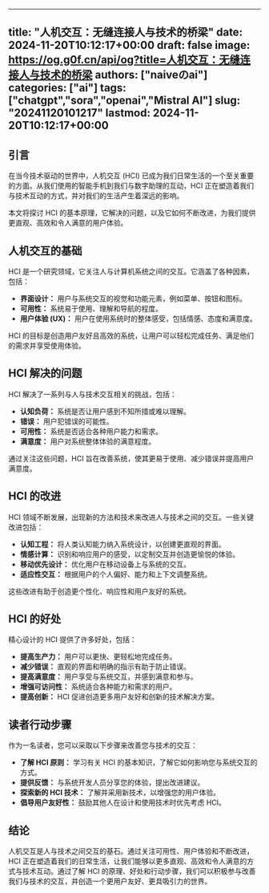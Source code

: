 
---
title: "人机交互：无缝连接人与技术的桥梁"
date: 2024-11-20T10:12:17+00:00
draft: false
image: https://og.g0f.cn/api/og?title=人机交互：无缝连接人与技术的桥梁
authors: ["naiveのai"]
categories: ["ai"]
tags: ["chatgpt","sora","openai","Mistral AI"]
slug: "20241120101217"
lastmod: 2024-11-20T10:12:17+00:00
---
## 引言

在当今技术驱动的世界中，人机交互 (HCI) 已成为我们日常生活的一个至关重要的方面。从我们使用的智能手机到我们与数字助理的互动，HCI 正在塑造着我们与技术互动的方式，并对我们的生活产生着深远的影响。

本文将探讨 HCI 的基本原理，它解决的问题，以及它如何不断改进，为我们提供更直观、高效和令人满意的用户体验。

## 人机交互的基础

HCI 是一个研究领域，它关注人与计算机系统之间的交互。它涵盖了各种因素，包括：

- **界面设计：** 用户与系统交互的视觉和功能元素，例如菜单、按钮和图标。
- **可用性：** 系统易于使用、理解和导航的程度。
- **用户体验 (UX)：** 用户在使用系统时的整体感受，包括情感、态度和满意度。

HCI 的目标是创造用户友好且高效的系统，让用户可以轻松完成任务、满足他们的需求并享受使用体验。

## HCI 解决的问题

HCI 解决了一系列与人与技术交互相关的挑战，包括：

- **认知负荷：** 系统是否让用户感到不知所措或难以理解。
- **错误：** 用户犯错误的可能性。
- **可用性：** 系统是否适合各种用户能力和需求。
- **满意度：** 用户对系统整体体验的满意程度。

通过关注这些问题，HCI 旨在改善系统，使其更易于使用、减少错误并提高用户满意度。

## HCI 的改进

HCI 领域不断发展，出现新的方法和技术来改进人与技术之间的交互。一些关键改进包括：

- **认知工程：** 将人类认知能力纳入系统设计，以创建更直观的界面。
- **情感计算：** 识别和响应用户的感受，以定制交互并创造更愉悦的体验。
- **移动优先设计：** 优化用户在移动设备上与系统的交互。
- **适应性交互：** 根据用户的个人偏好、能力和上下文调整系统。

这些改进有助于创造更个性化、响应性和用户友好的系统。

## HCI 的好处

精心设计的 HCI 提供了许多好处，包括：

- **提高生产力：** 用户可以更快、更轻松地完成任务。
- **减少错误：** 直观的界面和明确的指示有助于防止错误。
- **提高满意度：** 用户享受与系统交互，并感到满意和参与。
- **增强可访问性：** 系统适合各种能力和需求的用户。
- **提高创新：** HCI 促进创造更多用户友好和创新的技术解决方案。

## 读者行动步骤

作为一名读者，您可以采取以下步骤来改善您与技术的交互：

- **了解 HCI 原则：** 学习有关 HCI 的基本知识，了解它如何影响您与系统交互的方式。
- **提供反馈：** 与系统开发人员分享您的体验，提出改进建议。
- **探索新的 HCI 技术：** 了解并采用新技术，以增强您的用户体验。
- **倡导用户友好性：** 鼓励其他人在设计和使用技术时优先考虑 HCI。

## 结论

人机交互是人与技术之间交互的基石。通过关注可用性、用户体验和不断改进，HCI 正在塑造着我们的日常生活，让我们能够以更多直观、高效和令人满意的方式与技术互动。通过了解 HCI 的原理、好处和行动步骤，我们可以积极参与改善我们与技术的交互，并创造一个更用户友好、更具吸引力的世界。